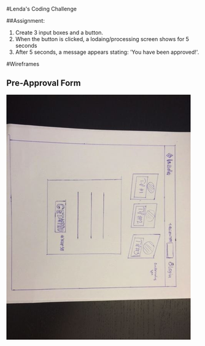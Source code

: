 #Lenda's Coding Challenge

##Assignment:

1. Create 3 input boxes and a button.
2. When the button is clicked, a lodaing/processing screen shows for 5 seconds
3. After 5 seconds, a message appears stating: 'You have been approved!'.

#Wireframes

## Pre-Approval Form
![wireframe-1]

[wireframe-1]: ./docs/wireframe_1.jpg
